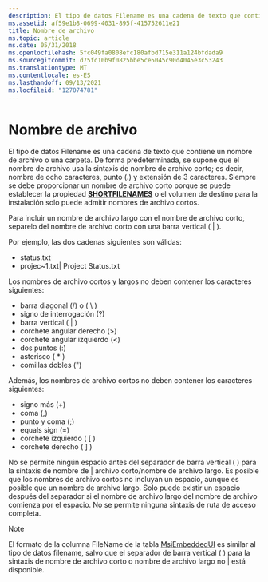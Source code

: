 ```yaml
---
description: El tipo de datos Filename es una cadena de texto que contiene un nombre de archivo o una carpeta.
ms.assetid: af59e1b8-0699-4031-895f-415752611e21
title: Nombre de archivo
ms.topic: article
ms.date: 05/31/2018
ms.openlocfilehash: 5fc049fa0808efc180afbd715e311a124bfdada9
ms.sourcegitcommit: d75fc10b9f0825bbe5ce5045c90d4045e3c53243
ms.translationtype: MT
ms.contentlocale: es-ES
ms.lasthandoff: 09/13/2021
ms.locfileid: "127074781"
---
```

# <a name="filename"></a>Nombre de archivo

El tipo de datos Filename es una cadena de texto que contiene un nombre de archivo o una carpeta. De forma predeterminada, se supone que el nombre de archivo usa la sintaxis de nombre de archivo corto; es decir, nombre de ocho caracteres, punto (.) y extensión de 3 caracteres. Siempre se debe proporcionar un nombre de archivo corto porque se puede establecer la propiedad [**SHORTFILENAMES**](shortfilenames.md) o el volumen de destino para la instalación solo puede admitir nombres de archivo cortos.

Para incluir un nombre de archivo largo con el nombre de archivo corto, separelo del nombre de archivo corto con una barra vertical ( \| ).

Por ejemplo, las dos cadenas siguientes son válidas:

-   status.txt
-   projec~1.txt\| Project Status.txt

Los nombres de archivo cortos y largos no deben contener los caracteres siguientes:

-   barra diagonal (/) o ( \\ )
-   signo de interrogación (?)
-   barra vertical ( \| )
-   corchete angular derecho (>)
-   corchete angular izquierdo (<)
-   dos puntos (:)
-   asterisco ( \* )
-   comillas dobles (")

Además, los nombres de archivo cortos no deben contener los caracteres siguientes:

-   signo más (+)
-   coma (,)
-   punto y coma (;)
-   equals sign (=)
-   corchete izquierdo ( \[ )
-   corchete derecho ( \] )

No se permite ningún espacio antes del separador de barra vertical ( ) para la sintaxis de nombre de \| archivo corto/nombre de archivo largo. Es posible que los nombres de archivo cortos no incluyan un espacio, aunque es posible que un nombre de archivo largo. Solo puede existir un espacio después del separador si el nombre de archivo largo del nombre de archivo comienza por el espacio. No se permite ninguna sintaxis de ruta de acceso completa.

> [!Note]  
> El formato de la columna FileName de la tabla [MsiEmbeddedUI](msiembeddedui-table.md) es similar al tipo de datos filename, salvo que el separador de barra vertical ( ) para la sintaxis de nombre de archivo corto o nombre de archivo largo no \| está disponible.

 

 

 



